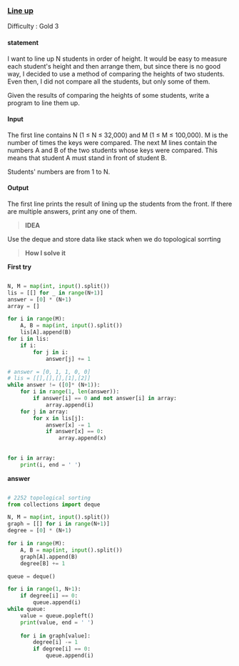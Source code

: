 ### [Line up](https://www.acmicpc.net/problem/2252)

Difficulty : Gold 3 

#### statement
 I want to line up N students in order of height. It would be easy to measure each student's height and then arrange them, but since there is no good way, I decided to use a method of comparing the heights of two students. Even then, I did not compare all the students, but only some of them.

Given the results of comparing the heights of some students, write a program to line them up.


#### Input

The first line contains N (1 ≤ N ≤ 32,000) and M (1 ≤ M ≤ 100,000). M is the number of times the keys were compared. The next M lines contain the numbers A and B of the two students whose keys were compared. This means that student A must stand in front of student B.

Students' numbers are from 1 to N.

#### Output

The first line prints the result of lining up the students from the front. If there are multiple answers, print any one of them.


>**IDEA**

Use the deque and store data like stack when we do topological sorrting

>**How I solve it**

**First try**
```python

N, M = map(int, input().split())
lis = [[] for _ in range(N+1)]
answer = [0] * (N+1)
array = []

for i in range(M):
    A, B = map(int, input().split())
    lis[A].append(B)
for i in lis:
    if i:
        for j in i:
            answer[j] += 1

# answer = [0, 1, 1, 0, 0]
# lis = [[],[],[],[1],[2]]
while answer != ([0]* (N+1)):
    for i in range(1, len(answer)):
        if answer[i] == 0 and not answer[i] in array:
            array.append(i)
    for j in array:
        for x in lis[j]:
            answer[x] -= 1
            if answer[x] == 0:
                array.append(x)
            
    
for i in array:
    print(i, end = ' ')
```
**answer**

```python

# 2252 topological sorting
from collections import deque

N, M = map(int, input().split())
graph = [[] for i in range(N+1)]
degree = [0] * (N+1)

for i in range(M):
    A, B = map(int, input().split())
    graph[A].append(B)
    degree[B] += 1 

queue = deque()

for i in range(1, N+1):
    if degree[i] == 0:
        queue.append(i)
while queue:
    value = queue.popleft()
    print(value, end = ' ')
    
    for i in graph[value]:
        degree[i] -= 1
        if degree[i] == 0:
            queue.append(i)

```